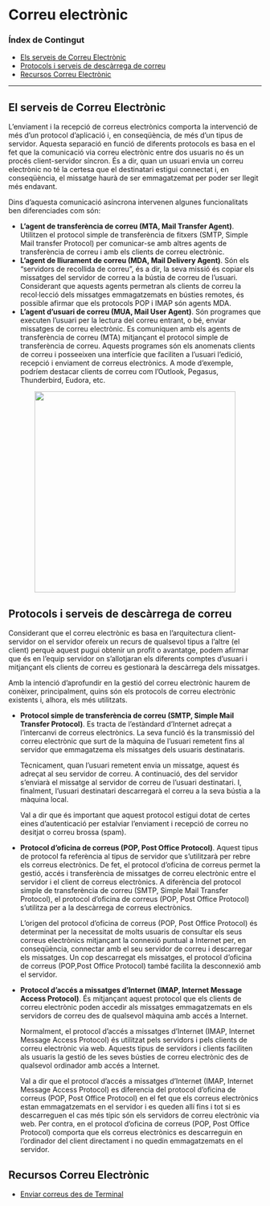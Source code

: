 # Correu electrònic
### Índex de Contingut
- [Els serveis de Correu Electrònic](#punt1)
- [Protocols i serveis de descàrrega de correu](#punt2)
- [Recursos Correu Electrònic](#punt3)

<hr>

## El serveis de Correu Electrònic <a name="punt1"></a>

L’enviament i la recepció de correus electrònics comporta la intervenció de més d’un protocol d’aplicació i, en conseqüència, de més d’un tipus de servidor. Aquesta separació en funció de diferents protocols es basa en el fet que la comunicació via correu electrònic entre dos usuaris no és un procés client-servidor síncron. És a dir, quan un usuari envia un correu electrònic no té la certesa que el destinatari estigui connectat i, en conseqüència, el missatge haurà de ser emmagatzemat per poder ser llegit més endavant.

Dins d’aquesta comunicació asíncrona intervenen algunes funcionalitats ben diferenciades com són:
 - **L’agent de transferència de correu (MTA, Mail Transfer Agent)**. Utilitzen el protocol simple de transferència de fitxers (SMTP, Simple Mail transfer Protocol) per comunicar-se amb altres agents de transferència de correu i amb els clients de correu electrònic. 
 - **L’agent de lliurament de correu (MDA, Mail Delivery Agent)**. Són els “servidors de recollida de correu”, és a dir, la seva missió és copiar els missatges del servidor de correu a la bústia de correu de l’usuari. Considerant que aquests agents permetran als clients de correu la recol·lecció dels missatges emmagatzemats en bústies remotes, és possible afirmar que els protocols POP i IMAP són agents MDA.
 - **L’agent d’usuari de correu (MUA, Mail User Agent)**. Són programes que executen l’usuari per la lectura del correu entrant, o bé, enviar missatges de correu electrònic. Es comuniquen amb els agents de transferència de correu (MTA) mitjançant el protocol simple de transferència de correu. Aquests programes són els anomenats clients de correu i posseeixen una interfície que faciliten a l’usuari l’edició, recepció i enviament de correus electrònics. A mode d’exemple, podríem destacar clients de correu com l’Outlook, Pegasus, Thunderbird, Eudora, etc. 

<p align=center><img src="https://ioc.xtec.cat/materials/FP/Recursos/fp_smx_m07_/web/fp_smx_m07_htmlindex/WebContent/u2/media/smxm7uf1ud2_im46.png" width=400></p>




## Protocols i serveis de descàrrega de correu <a name="punt2"></a>

Considerant que el correu electrònic es basa en l’arquitectura client-servidor on el servidor ofereix un recurs de qualsevol tipus a l’altre (el client) perquè aquest pugui obtenir un profit o avantatge, podem afirmar que és en l’equip servidor on s’allotjaran els diferents comptes d’usuari i mitjançant els clients de correu es gestionarà la descàrrega dels missatges.

Amb la intenció d’aprofundir en la gestió del correu electrònic haurem de conèixer, principalment, quins són els protocols de correu electrònic existents i, alhora, els més utilitzats.

- **Protocol simple de transferència de correu (SMTP, Simple Mail Transfer Protocol)**. Es tracta de l’estàndard d’Internet adreçat a l’intercanvi de correus electrònics. La seva funció és la transmissió del correu electrònic que surt de la màquina de l’usuari remetent fins al servidor que emmagatzema els missatges dels usuaris destinataris.

   Tècnicament, quan l’usuari remetent envia un missatge, aquest és adreçat al seu servidor de correu. A continuació, des del servidor s’enviarà el missatge al servidor de correu de l’usuari destinatari. I, finalment, l’usuari destinatari descarregarà el correu a la seva bústia a la màquina local.

   Val a dir que és important que aquest protocol estigui dotat de certes eines d’autenticació per estalviar l’enviament i recepció de correu no desitjat o correu brossa (spam).
    
- **Protocol d’oficina de correus (POP, Post Office Protocol)**. Aquest tipus de protocol fa referència al tipus de servidor que s’utilitzarà per rebre els correus electrònics. De fet, el protocol d’oficina de correus permet la gestió, accés i transferència de missatges de correu electrònic entre el servidor i el client de correus electrònics. A diferència del protocol simple de transferència de correu (SMTP, Simple Mail Transfer Protocol), el protocol d’oficina de correus (POP, Post Office Protocol) s’utilitza per a la descàrrega de correus electrònics.

   L’origen del protocol d’oficina de correus (POP, Post Office Protocol) és determinat per la necessitat de molts usuaris de consultar els seus correus electrònics mitjançant la connexió puntual a Internet per, en conseqüència, connectar amb el seu servidor de correu i descarregar els missatges. Un cop descarregat els missatges, el protocol d’oficina de correus (POP,Post Office Protocol) també facilita la desconnexió amb el servidor.
    
- **Protocol d’accés a missatges d’Internet (IMAP, Internet Message Access Protocol)**. És mitjançant aquest protocol que els clients de correu electrònic poden accedir als missatges emmagatzemats en els servidors de correu des de qualsevol màquina amb accés a Internet.

   Normalment, el protocol d’accés a missatges d’Internet (IMAP, Internet Message Access Protocol) és utilitzat pels servidors i pels clients de correu electrònic via web. Aquests tipus de servidors i clients faciliten als usuaris la gestió de les seves bústies de correu electrònic des de qualsevol ordinador amb accés a Internet.

   Val a dir que el protocol d’accés a missatges d’Internet (IMAP, Internet Message Access Protocol) es diferencia del protocol d’oficina de correus (POP, Post Office Protocol) en el fet que els correus electrònics estan emmagatzemats en el servidor i es queden allí fins i tot si es descarreguen el cas més típic són els servidors de correu electrònic via web. Per contra, en el protocol d’oficina de correus (POP, Post Office Protocol) comporta que els correus electrònics es descarreguin en l’ordinador del client directament i no quedin emmagatzemats en el servidor.




## Recursos Correu Electrònic<a name="punt3"></a>

- [Enviar correus des de Terminal](https://www.digitalocean.com/community/tutorials/send-email-linux-command-line)

